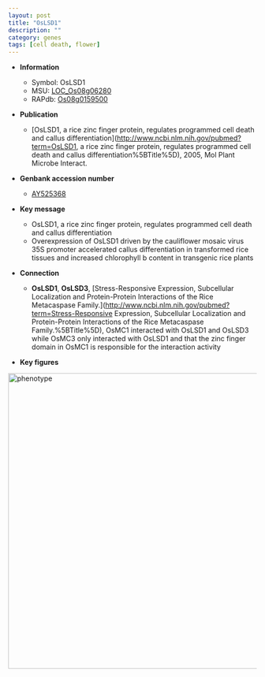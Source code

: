 ```yaml
---
layout: post
title: "OsLSD1"
description: ""
category: genes
tags: [cell death, flower]
---
```


* **Information**  
    + Symbol: OsLSD1  
    + MSU: [LOC_Os08g06280](http://rice.plantbiology.msu.edu/cgi-bin/ORF_infopage.cgi?orf=LOC_Os08g06280)  
    + RAPdb: [Os08g0159500](http://rapdb.dna.affrc.go.jp/viewer/gbrowse_details/irgsp1?name=Os08g0159500)  

* **Publication**  
    + [OsLSD1, a rice zinc finger protein, regulates programmed cell death and callus differentiation](http://www.ncbi.nlm.nih.gov/pubmed?term=OsLSD1, a rice zinc finger protein, regulates programmed cell death and callus differentiation%5BTitle%5D), 2005, Mol Plant Microbe Interact.

* **Genbank accession number**  
    + [AY525368](http://www.ncbi.nlm.nih.gov/nuccore/AY525368)

* **Key message**  
    + OsLSD1, a rice zinc finger protein, regulates programmed cell death and callus differentiation
    + Overexpression of OsLSD1 driven by the cauliflower mosaic virus 35S promoter accelerated callus differentiation in transformed rice tissues and increased chlorophyll b content in transgenic rice plants

* **Connection**  
    + __OsLSD1__, __OsLSD3__, [Stress-Responsive Expression, Subcellular Localization and Protein-Protein Interactions of the Rice Metacaspase Family.](http://www.ncbi.nlm.nih.gov/pubmed?term=Stress-Responsive Expression, Subcellular Localization and Protein-Protein Interactions of the Rice Metacaspase Family.%5BTitle%5D), OsMC1 interacted with OsLSD1 and OsLSD3 while OsMC3 only interacted with OsLSD1 and that the zinc finger domain in OsMC1 is responsible for the interaction activity

* **Key figures**  
<img src="https://funricegenes.github.io/images/OsLSD1.pheno.png" alt="phenotype"  style="width: 600px;"/>



